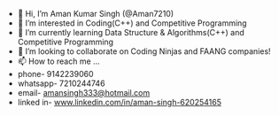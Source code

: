 - 👋 Hi, I’m Aman Kumar Singh (@Aman7210)
- 👀 I’m interested in Coding(C++) and Competitive Programming
- 🌱 I’m currently learning Data Structure & Algorithms(C++) and Competitive Programming
- 💞️ I’m looking to collaborate on Coding Ninjas and FAANG companies!
- 📫 How to reach me ...
- phone- 9142239060
- whatsapp- 7210244746
- email- amansingh333@hotmail.com
- linked in- www.linkedin.com/in/aman-singh-620254165

<!---
Aman7210/Aman7210 is a ✨ special ✨ repository because its `README.md` (this file) appears on your GitHub profile.
You can click the Preview link to take a look at your changes.
--->
